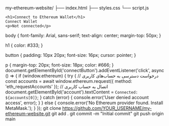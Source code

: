 my-ethereum-website/
├── index.html
├── styles.css
└── script.js



    
    
    
    


    <h1>Connect to Ethereum Wallet</h1>
    Connect Wallet
    <p>Not connected</p>

    
    


body {
    font-family: Arial, sans-serif;
    text-align: center;
    margin-top: 50px;
}

h1 {
    color: #333;
}

button {
    padding: 10px 20px;
    font-size: 16px;
    cursor: pointer;
}

p {
    margin-top: 20px;
    font-size: 18px;
    color: #666;
}
document.getElementById('connectButton').addEventListener('click', async () =&gt; {
    if (window.ethereum) {
        try {
            // درخواست دسترسی به حساب‌های کاربری
            const accounts = await window.ethereum.request({ method: 'eth_requestAccounts' });
            // اتصال به حساب کاربری
            document.getElementById('account').textContent = `Connected: ${accounts[0]}`;
        } catch (error) {
            console.error('User denied account access', error);
        }
    } else {
        console.error('No Ethereum provider found. Install MetaMask.');
    }
});
git clone https://github.com/YOUR_USERNAME/my-ethereum-website.git
git add .
git commit -m "Initial commit"
git push origin main

